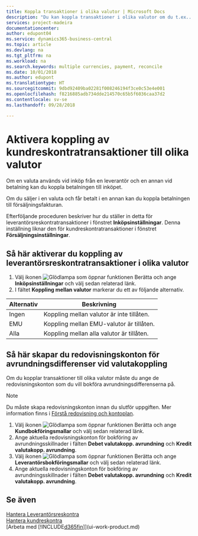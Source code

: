 ```yaml
---
title: Koppla transaktioner i olika valutor | Microsoft Docs
description: "Du kan koppla transaktioner i olika valutor om du t.ex.. säljer i en valuta och får betalningen i en annan valuta."
services: project-madeira
documentationcenter: 
author: edupont04
ms.service: dynamics365-business-central
ms.topic: article
ms.devlang: na
ms.tgt_pltfrm: na
ms.workload: na
ms.search.keywords: multiple currencies, payment, reconcile
ms.date: 10/01/2018
ms.author: edupont
ms.translationtype: HT
ms.sourcegitcommit: 9dbd92409ba02281f008246194f3ce0c53e4e001
ms.openlocfilehash: f8216885adb734dde214570c65b5f6036caa37d2
ms.contentlocale: sv-se
ms.lasthandoff: 09/28/2018

---
```

# <a name="enable-application-of-ledger-entries-in-different-currencies"></a>Aktivera koppling av kundreskontratransaktioner till olika valutor
Om en valuta används vid inköp från en leverantör och en annan vid betalning kan du koppla betalningen till inköpet.

Om du säljer i en valuta och får betalt i en annan kan du koppla betalningen till försäljningsfakturan.

Efterföljande proceduren beskriver hur du ställer in detta för leverantörsreskontratransaktioner i fönstret **Inköpsinställningar**. Denna inställning liknar den för kundreskontratransaktioner i fönstret **Försäljningsinställningar**.

## <a name="to-enable-application-of-vendor-ledger-entries-in-different-currencies"></a>Så här aktiverar du koppling av leverantörsreskontratransaktioner i olika valutor
1. Välj ikonen ![Glödlampa som öppnar funktionen Berätta](media/ui-search/search_small.png "Berätta vad du vill göra") och ange **Inköpsinställningar** och välj sedan relaterad länk.
2. I fältet **Koppling mellan valutor** markerar du ett av följande alternativ.

| Alternativ | Beskrivning |
| --- | --- |
| Ingen |Koppling mellan valutor är inte tillåten. |
| EMU |Koppling mellan EMU-valutor är tillåten. |
| Alla |Koppling mellan alla valutor är tillåten. |

## <a name="to-set-up-gl-accounts-for-currency-application-rounding-differences"></a>Så här skapar du redovisningskonton för avrundningsdifferenser vid valutakoppling  
Om du kopplar transaktioner till olika valutor måste du ange de redovisningskonton som du vill bokföra avrundningsdifferenserna på.  

> [!NOTE]  
>  Du måste skapa redovisningskonton innan du slutför uppgiften. Mer information finns i [Förstå redovisning och kontoplan](finance-general-ledger.md).

1. Välj ikonen ![Glödlampa som öppnar funktionen Berätta](media/ui-search/search_small.png "Berätta vad du vill göra") och ange **Kundbokföringsmallar** och välj sedan relaterad länk.  
2. Ange aktuella redovisningskonton för bokföring av avrundningsskillnader i fälten **Debet valutakopp. avrundning** och **Kredit valutakopp. avrundning**.  
3. Välj ikonen ![Glödlampa som öppnar funktionen Berätta](media/ui-search/search_small.png "Berätta vad du vill göra") och ange **Leverantörsbokföringsmallar** och välj sedan relaterad länk.  
4. Ange aktuella redovisningskonton för bokföring av avrundningsskillnader i fälten **Debet valutakopp. avrundning** och **Kredit valutakopp. avrundning**.  

## <a name="see-also"></a>Se även
[Hantera Leverantörsreskontra](payables-manage-payables.md)  
[Hantera kundreskontra](receivables-manage-receivables.md)  
[Arbeta med [!INCLUDE[d365fin](includes/d365fin_md.md)]](ui-work-product.md)

